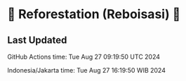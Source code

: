 
# 🌳 Reforestation (Reboisasi) 🌲

## Last Updated

GitHub Actions time: Tue Aug 27 09:19:50 UTC 2024

Indonesia/Jakarta time: Tue Aug 27 16:19:50 WIB 2024
